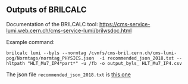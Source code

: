 ## Outputs of BRILCALC

Documentation of the BRILCALC tool: https://cms-service-lumi.web.cern.ch/cms-service-lumi/brilwsdoc.html

Example command:

```
brilcalc lumi --byls --normtag /cvmfs/cms-bril.cern.ch/cms-lumi-pog/Normtags/normtag_PHYSICS.json  -i recommended_json_2018.txt --hltpath "HLT_Mu7_IP4*part*" -u /fb -o output_byls_ HLT_Mu7_IP4.csv
```

The json file `recommended_json_2018.txt` is [this one](https://cms-service-dqm.web.cern.ch/cms-service-dqm/CAF/certification/Collisions18/13TeV/ReReco/Cert_314472-325175_13TeV_17SeptEarlyReReco2018ABC_PromptEraD_Collisions18_JSON.txt)
